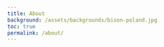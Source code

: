```yaml
---
title: About
background: /assets/backgrounds/bison-poland.jpg
toc: true
permalink: /about/
---
```


